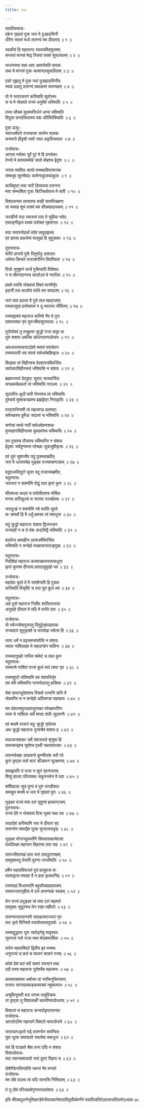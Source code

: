 ```yaml
---
title: ०७८

---
```

ययातिरुवाच-  
एकेन गृह्यतां पुत्रा जरा मे दुःखदायिनी  
धीरेण भवतां मध्ये तारुण्यं मम दीयताम् ॥ १ ॥


स्वकीयं हि महाभागाः स्वरूपमिदमुत्तमम्  
सन्तप्तं मानसं मेद्य स्त्रियां सक्तं सुचञ्चलम् ॥ २ ॥


भाजनस्था यथा आप आवर्त्तयति पावकः  
तथा मे मानसं पुत्राः कामानलसुचालितम् ॥ ३ ॥


एको गृह्णातु मे पुत्रा जरां दुःखप्रदायिनीम्  
स्वकं ददातु तारुण्यं यथाकामं चराम्यहम् ॥ ४ ॥


यो मे जरापसरणं करिष्यति सुतोत्तमः  
स च मे भोक्ष्यते राज्यं धनुर्वंशं धरिष्यति ॥ ५ ॥


तस्य सौख्यं सुसम्पत्तिर्धनं धान्यं भविष्यति  
विपुला सन्ततिस्तस्य यशः कीर्तिर्भविष्यति ॥ ६ ॥


पुत्रा ऊचुः-  
भवान्धर्मपरो राजन्प्रजाः सत्येन पालकः  
कस्मात्ते हीदृशो भावो जातः प्रकृतिचापलः ॥ ७ ॥


राजोवाच-  
आगता नर्तकाः पूर्वं पुरं मे हि प्रनर्तकाः  
तेभ्यो मे कामसम्मोहे जातो मोहश्च ईदृशः ॥ ८ ॥


जरया व्यापितः कायो मन्मथाविष्टमानसः  
सम्बभूव सुतश्रेष्ठाः कामेनाकुलव्याकुलः ॥ ९ ॥


काचिद्दृष्टा मया नारी दिव्यरूपा वरानना  
मया सम्भाषिता पुत्राः किञ्चिन्नोवाच मे सती ॥ १० ॥


विशालानाम तस्याश्च सखी चारुविचक्षणा  
सा मामाह शुभं वाक्यं मम सौख्यप्रदायकम् ॥ ११ ॥


जराहीनो यदा स्यास्त्वं तदा ते सुप्रिया भवेत्  
एवमङ्गीकृतं वाक्यं तयोक्तं गृहमागतः ॥ १२ ॥


मया जरापनोदार्थं तदेवं समुदाहृतम्  
एवं ज्ञात्वा प्रकर्तव्यं मत्सुखं हि सुपुत्रकाः ॥ १३ ॥


तुरुरुवाच-  
शरीरं प्राप्यते पुत्रैः पितुर्मातुः प्रसादतः  
धर्मश्च क्रियते राजञ्शरीरेण विपश्चिता ॥ १४ ॥


पित्रोः शुश्रूषणं कार्यं पुत्रैश्चापि विशेषतः  
न च यौवनदानस्य कालोऽयं मे नराधिप ॥ १५ ॥


प्रथमे वयसि भोक्तव्यं विषयं मानवैर्नृप  
इदानीं तन्न कालोयं वर्तते तव साम्प्रतम् ॥ १६ ॥


जरां तात प्रदत्वा वै पुत्रे तात महद्गताम्  
पश्चात्सुखं प्रभोक्तव्यं न तु स्यात्तव जीवितम् ॥ १७ ॥


तस्माद्वाक्यं महाराज करिष्ये नैव ते पुनः  
एवमाभाषत नृपं तुरुर्ज्येष्ठसुतस्तदा ॥ १८ ॥


तुरोर्वाक्यं तु तच्छ्रुत्वा क्रुद्धो राजा बभूव सः  
तुरुं शशाप धर्मात्मा क्रोधेनारुणलोचनः ॥ १९ ॥


अपध्वस्तस्त्वयाऽदेशो ममायं पापचेतन  
तस्मात्पापी भव स्वत्वं सर्वधर्मबहिष्कृतः ॥ २० ॥


शिखया त्वं विहीनश्च वेदशास्त्रविवर्जितः  
सर्वाचारविहीनस्त्वं भविष्यसि न संशयः ॥ २१ ॥


ब्रह्मघ्नस्त्वं देवदुष्टः सुरापः सत्यवर्जितः  
चण्डकर्मप्रकर्ता त्वं भविष्यसि नराधमः ॥ २२ ॥


सुरालीनः क्षुधी पापी गोघ्नश्च त्वं भविष्यसि  
दुश्चर्मा मुक्तकच्छश्च ब्रह्मद्वेष्टा निराकृतिः ॥ २३ ॥


परदाराभिगामी त्वं महाचण्डः प्रलम्पटः  
सर्वभक्षश्च दुर्मेधाः सदात्वं च भविष्यसि ॥ २४ ॥


सगोत्रां रमसे नारीं सर्वधर्मप्रणाशकः  
पुण्यज्ञानविहीनात्मा कुष्ठवांश्च भविष्यसि ॥ २५ ॥


तव पुत्राश्च पौत्राश्च भविष्यन्ति न संशयः  
ईदृशाः सर्वपुण्यघ्ना म्लेच्छाः सुकलुषीकृताः ॥ २६ ॥


एवं तुरुं सुशप्त्वैव यदुं पुत्रमथाब्रवीत्  
जरां वै धारयस्वेह भुङ्क्ष्व राज्यमकण्टकम् ॥ २७ ॥


बद्धाञ्जलिपुटो भूत्वा यदू राजानमब्रवीत्  
यदुरुवाच-  
जराभारं न शक्नोमि वोढुं तात कृपां कुरु ॥ २८ ॥


शीतमध्वा कदन्नं च वयोतीताश्च योषितः  
मनसः प्रातिकूल्यं च जरायाः पञ्चहेतवः ॥ २९ ॥


जरादुःखं न शक्नोमि नवे वयसि भूपते  
कः समर्थो हि वै धर्तुं क्षमस्व त्वं ममाधुना ॥ ३० ॥


यदुं क्रुद्धो महाराजः शशाप द्विजनन्दन  
राज्यार्हो न च ते वंशः कदाचिद्वै भविष्यति ॥ ३१ ॥


बलतेजः क्षमाहीनः क्षात्रधर्मविवर्जितः  
भविष्यति न सन्देहो मच्छासनपराङ्मुखः ॥ ३२ ॥


यदुरुवाच-  
निर्दोषोहं महाराज कस्माच्छप्तस्त्वयाधुना  
कृपां कुरुष्व दीनस्य प्रसादसुमुखो भव ॥ ३३ ॥


राजोवाच-  
महादेवः कुले ते वै स्वांशेनापि हि पुत्रक  
करिष्यति विसृष्टिं च तदा पूतं कुलं तव ॥ ३४ ॥


यदुरुवाच-  
अहं पुत्रो महाराज निर्दोषः शापितस्त्वया  
अनुग्रहो दीयतां मे यदि मे वर्त्तते दया ॥ ३५ ॥


राजोवाच-  
यो भवेज्ज्येष्ठपुत्रस्तु पितुर्दुःखापहारकः  
राज्यदायं सुभुङ्क्ते च भारवोढा भवेत्स हि ॥ ३६ ॥


त्वया धर्मं न प्रवृत्तमभाष्योसि न संशयः  
भवता नाशिताज्ञा मे महादण्डेन घातिनः ॥ ३७ ॥


तस्मादनुग्रहो नास्ति यथेष्टं च तथा कुरु  
यदुरुवाच-  
यस्मान्मे नाशितं राज्यं कुलं रूपं त्वया नृप ॥ ३८ ॥


तस्माद्दुष्टो भविष्यामि तव वंशपतिर्नृप  
तव वंशे भविष्यन्ति नानाभेदास्तु क्षत्त्रियाः ॥ ३९ ॥


तेषां ग्रामान्सुदेशांश्च स्त्रियो रत्नानि यानि वै  
भोक्ष्यन्ति च न सन्देहो अतिचण्डा महाबलाः ॥ ४० ॥


मम वंशात्समुत्पन्नास्तुरुष्का म्लेच्छरूपिणः  
त्वया ये नाशिताः सर्वे शप्ताः शापैः सुदारुणैः ॥ ४१ ॥


एवं बभाषे राजानं यदुः क्रुद्धो नृपोत्तम  
अथ क्रुद्धो महाराजः पुनश्चैवं शशाप ह ॥ ४२ ॥


मत्प्रजानाशकाः सर्वे वंशजास्ते शृणुष्व हि  
यावच्चन्द्रश्च सूर्यश्च पृथ्वी नक्षत्रतारकाः ॥ ४३ ॥


तावन्म्लेच्छाः प्रपक्ष्यन्ते कुम्भीपाके चरौ रवे  
कुरुं दृष्ट्वा ततो बालं क्रीडमानं सुलक्षणम् ॥ ४४ ॥


समाह्वयति तं राजा न सुतं नृपनन्दनम्  
शिशुं ज्ञात्वा परित्यक्तः सकुरुस्तेन वै तदा ॥ ४५ ॥


शर्मिष्ठायाः सुतं पुण्यं तं पूरुं जगदीश्वरः  
समाहूय बभाषे च जरा मे गृह्यतां पुनः ॥ ४६ ॥


भुङ्क्ष्व राज्यं मया दत्तं सुपुण्यं हतकण्टकम्  
पूरुरुवाच-  
राज्यं देवे न भोक्तव्यं पित्रा भुक्तं यथा तव ॥ ४७ ॥


त्वदादेशं करिष्यामि जरा मे दीयतां नृप  
तारुण्येन ममाद्यैव भूत्वा सुन्दररूपदृक् ॥ ४८ ॥


भुङ्क्ष्व भोगान्सुकर्माणि विषयासक्तचेतसा  
यावदिच्छा महाभाग विहरस्व तया सह ॥ ४९ ॥


यावज्जीवाम्यहं तात जरां तावद्धराम्यहम्  
एवमुक्तस्तु तेनापि पूरुणा जगतीपतिः ॥ ५० ॥


हर्षेण महताविष्टस्तं पुत्रं प्रत्युवाच सः  
यस्माद्वत्स ममाज्ञा वै न हता कृतवानिह ॥ ५१ ॥


तस्मादहं विधास्यामि बहुसौख्यप्रदायकम्  
यस्माज्जरागृहीता मे दत्तं तारुण्यकं स्वकम् ॥ ५२ ॥


तेन राज्यं प्रभुङ्क्ष्व त्वं मया दत्तं महामते  
एवमुक्तः सुपूरुश्च तेन राज्ञा महीपते ॥ ५३ ॥


तारुण्यन्दत्तवानस्मै जग्राहास्माज्जरां नृप  
ततः कृते विनिमये वयसोस्तातपुत्रयोः ॥ ५४ ॥


तस्माद्वृद्धतरः पूरुः सर्वाङ्गेषु व्यदृश्यत  
नूतनत्वं गतो राजा यथा षोडशवार्षिकः ॥ ५५ ॥


रूपेण महताविष्टो द्वितीय इव मन्मथः  
धनूराज्यं च छत्रं च व्यजनं चासनं गजम् ॥ ५६ ॥


कोशं देशं बलं सर्वं चामरं स्यन्दनं तथा  
ददौ तस्य महाराजः पूरोश्चैव महात्मनः ॥ ५७ ॥


कामासक्तश्च धर्मात्मा तां नारीमनुचिन्तयन्  
तत्सरः सागरप्रख्यङ्कामाख्यं नहुषात्मजः ॥ ५८ ॥


अश्रुबिन्दुमती यत्र जगाम लघुविक्रमः  
तां दृष्ट्वा तु विशालाक्षीं चारुपीनपयोधराम् ॥ ५९ ॥


विशालां च महाराजः कन्दर्पाकृष्टमानसः  
राजोवाच-  
आगतोऽस्मि महाभागे विशाले चारुलोचने ॥ ६० ॥


जरात्यागःकृतो भद्रे तारुण्येन समन्वितः  
युवा भूत्वा समायातो भवत्वेषा ममाधुना ॥ ६१ ॥


यंयं हि वाञ्छते चैषा तन्तं दद्मि न संशयः  
विशालोवाच-  
यदा भवान्समायातो जरां दुष्टां विहाय च ॥ ६२ ॥


दोषेणैकेनलिप्तोसि भवन्तं नैव मन्यते  
राजोवाच-  
मम दोषं वदस्व त्वं यदि जानासि निश्चितम् ॥ ६३ ॥


तं तु दोषं परित्यक्ष्येगुणरूपन्नसंशयः ॥ ६४ ॥


इति श्रीपद्मपुराणेभूमिखण्डेवेनोपाख्यानेमातापितृतीर्थवर्णने ययातिचरितेऽष्टसप्ततितमोऽध्यायः ७८